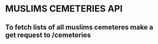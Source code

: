 # MUSLIMS CEMETERIES API

## To fetch lists of all muslims cemeteres make a get request to /cemeteries
